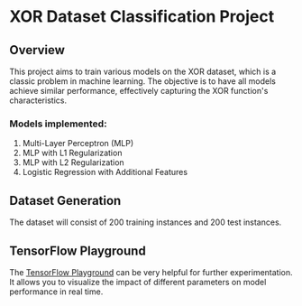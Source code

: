 # XOR Dataset Classification Project

## Overview
This project aims to train various models on the XOR dataset, which is a classic problem in machine learning. The objective is to have all models achieve similar performance, effectively capturing the XOR function's characteristics. 

### Models implemented:
1. Multi-Layer Perceptron (MLP)
2. MLP with L1 Regularization
3. MLP with L2 Regularization
4. Logistic Regression with Additional Features

## Dataset Generation
The dataset will consist of 200 training instances and 200 test instances. 

## TensorFlow Playground
The [TensorFlow Playground](https://playground.tensorflow.org/#activation=relu&batchSize=10&dataset=xor&regDataset=reg-plane&learningRate=0.01&regularizationRate=0&noise=0&networkShape=8,8&seed=0.66495&showTestData=true&discretize=false&percTrainData=50&x=true&y=true&xTimesY=false&xSquared=false&ySquared=false&cosX=false&sinX=false&cosY=false&sinY=false&collectStats=false&problem=classification&initZero=false&hideText=false&activation_hide=false) can be very helpful for further experimentation. It allows you to visualize the impact of different parameters on model performance in real time.

